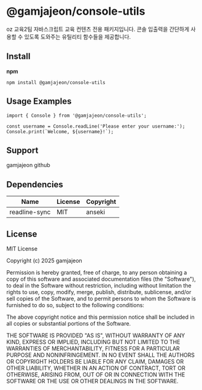 # @gamjajeon/console-utils
<span>oz 교육2팀 자바스크립트 교육 컨텐츠 전용 패키지입니다. 콘솔 입출력을 간단하게 사용할 수 있도록 도와주는 유틸리티 함수들을 제공합니다.</span>

## Install
**npm**
```
npm install @gamjajeon/console-utils
```

## Usage Examples

```
import { Console } from '@gamjajeon/console-utils';

const username = Console.readLine('Please enter your username:');
Console.print(`Welcome, ${username}!`);

```

## Support
gamjajeon github

## Dependencies

|Name|License|Copyright|
|------|---|---|
|readline-sync|MIT|anseki|

## License
MIT License

Copyright (c) 2025 gamjajeon
     
Permission is hereby granted, free of charge, to any person obtaining a copy
of this software and associated documentation files (the "Software"), to deal
in the Software without restriction, including without limitation the rights
to use, copy, modify, merge, publish, distribute, sublicense, and/or sell
copies of the Software, and to permit persons to whom the Software is
furnished to do so, subject to the following conditions:
     
The above copyright notice and this permission notice shall be included in all
copies or substantial portions of the Software.
     
THE SOFTWARE IS PROVIDED "AS IS", WITHOUT WARRANTY OF ANY KIND, EXPRESS OR
IMPLIED, INCLUDING BUT NOT LIMITED TO THE WARRANTIES OF MERCHANTABILITY,
FITNESS FOR A PARTICULAR PURPOSE AND NONINFRINGEMENT. IN NO EVENT SHALL THE
AUTHORS OR COPYRIGHT HOLDERS BE LIABLE FOR ANY CLAIM, DAMAGES OR OTHER
LIABILITY, WHETHER IN AN ACTION OF CONTRACT, TORT OR OTHERWISE, ARISING FROM,
OUT OF OR IN CONNECTION WITH THE SOFTWARE OR THE USE OR OTHER DEALINGS IN THE
SOFTWARE.

